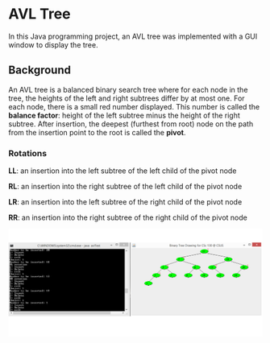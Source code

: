 # AVL Tree

In this Java programming project, an AVL tree was implemented with a GUI window to display the tree. 

## Background

An AVL tree is a balanced binary search tree where for each node in the tree, the heights of the left and right subtrees differ by at most one. For each node, there is a small red number displayed. This number is called the **balance factor**: height of the left subtree minus the height of the right subtree. After insertion, the deepest (furthest from root) node on the path from the insertion point to the root is called the **pivot**.

### Rotations
  **LL**: an insertion into the left subtree of the left child of the pivot node
  
  **RL**: an insertion into the right subtree of the left child of the pivot node
  
  **LR**: an insertion into the left subtree of the right child of the pivot node
  
  **RR**: an insertion into the right subtree of the right child of the pivot node

![AVL Tree](https://github.com/mbcolson/Academic-Programming-Projects/blob/master/AVL_Tree/AVL_Tree_Screenshot.png)
